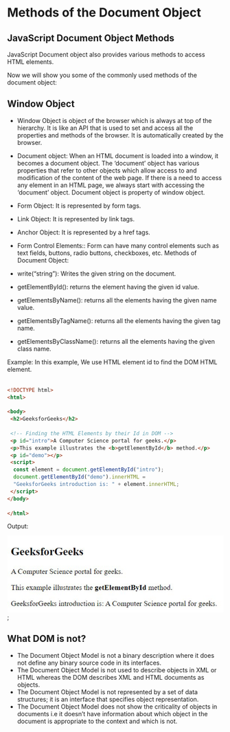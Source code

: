 # Methods of the Document Object

## JavaScript Document Object Methods

JavaScript Document object also provides various methods to access HTML elements.

Now we will show you some of the commonly used methods of the document object:

## Window Object

- Window Object is object of the browser which is always at top of the hierarchy.  It is like an API that is used to set and access all the properties and methods of the browser. It is automatically created by the browser.
- Document object: When an HTML document is loaded into a window, it becomes a document object. The ‘document’ object has various properties that refer to other objects which allow access to and modification of the content of the web page. If there is a need to access any element in an HTML page, we always start with accessing the ‘document’ object. Document object is property of window object.
- Form Object: It is represented by form tags.
- Link Object: It is represented by link tags.
- Anchor Object: It is represented by a href tags.
- Form Control Elements:: Form can have many control elements such as text fields, buttons, radio buttons, checkboxes, etc.
Methods of Document Object:

- write(“string”): Writes the given string on the document.
- getElementById(): returns the element having the given id value.
- getElementsByName(): returns all the elements having the given name value.
- getElementsByTagName(): returns all the elements having the given tag name.
- getElementsByClassName(): returns all the elements having the given class name.

Example: In this example, We use HTML element id to find the DOM HTML element.

```HTML

<!DOCTYPE html>
<html>

<body>
 <h2>GeeksforGeeks</h2>

 <!-- Finding the HTML Elements by their Id in DOM -->
 <p id="intro">A Computer Science portal for geeks.</p>
 <p>This example illustrates the <b>getElementById</b> method.</p>
 <p id="demo"></p>
 <script>
  const element = document.getElementById("intro");
  document.getElementById("demo").innerHTML =
  "GeeksforGeeks introduction is: " + element.innerHTML;
 </script>
</body>

</html>

```

Output:

![Alt text](Annotation20220524133318.png);

## What DOM is not? 

- The Document Object Model is not a binary description where it does not define any binary source code in its interfaces.
- The Document Object Model is not used to describe objects in XML or HTML whereas the DOM describes XML and HTML documents as objects.
- The Document Object Model is not represented by a set of data structures; it is an interface that specifies object representation.
- The Document Object Model does not show the criticality of objects in documents i.e it doesn’t have information about which object in the document is appropriate to the context and which is not.

